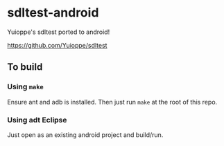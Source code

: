 sdltest-android
===============

Yuioppe's sdltest ported to android!

https://github.com/Yuioppe/sdltest


## To build

### Using `make`
Ensure ant and adb is installed.
Then just run `make` at the root of this repo.


### Using adt Eclipse
Just open as an existing android project
and build/run.


